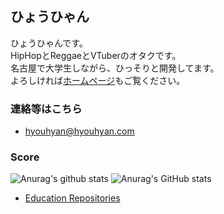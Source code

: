 ## ひょうひゃん

ひょうひゃんです。  
HipHopとReggaeとVTuberのオタクです。  
名古屋で大学生しながら、ひっそりと開発してます。  
よろしければ[ホームページ](https://hyouhyan.com)もご覧ください。  

### 連絡等はこちら
- [hyouhyan@hyouhyan.com](mailto:hyouhyan@hyouhyan.com)


### Score

![Anurag's github stats](https://github-readme-stats.vercel.app/api?username=hyouhyan&show=reviews&rank_icon=github&show_icons=true&ring_color=6666f3&&theme=transparent)
![Anurag's GitHub stats](https://github-readme-stats.vercel.app/api/top-langs/?username=hyouhyan&layout=donut&langs_count=6&theme=transparent)

<!--
[![kusa evolution](https://kusa-evolution.onrender.com/evolution?username=hyouhyan&length=14)](https://github.com/SatooRu65536/kusa-evolution)
-->

- [Education Repositories](https://github.com/hyouhyan?tab=repositories&q=topic%3Aeducation)
